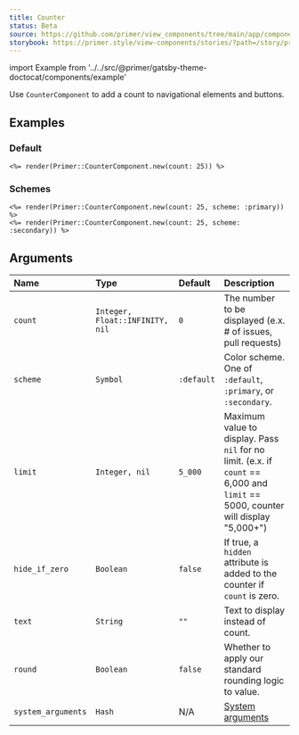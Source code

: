 ```yaml
---
title: Counter
status: Beta
source: https://github.com/primer/view_components/tree/main/app/components/primer/counter_component.rb
storybook: https://primer.style/view-components/stories/?path=/story/primer-counter-component
---
```


import Example from '../../src/@primer/gatsby-theme-doctocat/components/example'

<!-- Warning: AUTO-GENERATED file, do not edit. Add code comments to your Ruby instead <3 -->

Use `CounterComponent` to add a count to navigational elements and buttons.

## Examples

### Default

<Example src="<span title='25' class='Counter '>25</span>" />

```erb
<%= render(Primer::CounterComponent.new(count: 25)) %>
```

### Schemes

<Example src="<span title='25' class='Counter Counter--primary '>25</span><span title='25' class='Counter Counter--secondary '>25</span>" />

```erb
<%= render(Primer::CounterComponent.new(count: 25, scheme: :primary)) %>
<%= render(Primer::CounterComponent.new(count: 25, scheme: :secondary)) %>
```

## Arguments

| Name | Type | Default | Description |
| :- | :- | :- | :- |
| `count` | `Integer, Float::INFINITY, nil` | `0` | The number to be displayed (e.x. # of issues, pull requests) |
| `scheme` | `Symbol` | `:default` | Color scheme. One of `:default`, `:primary`, or `:secondary`. |
| `limit` | `Integer, nil` | `5_000` | Maximum value to display. Pass `nil` for no limit. (e.x. if `count` == 6,000 and `limit` == 5000, counter will display "5,000+") |
| `hide_if_zero` | `Boolean` | `false` | If true, a `hidden` attribute is added to the counter if `count` is zero. |
| `text` | `String` | `""` | Text to display instead of count. |
| `round` | `Boolean` | `false` | Whether to apply our standard rounding logic to value. |
| `system_arguments` | `Hash` | N/A | [System arguments](/system-arguments) |
